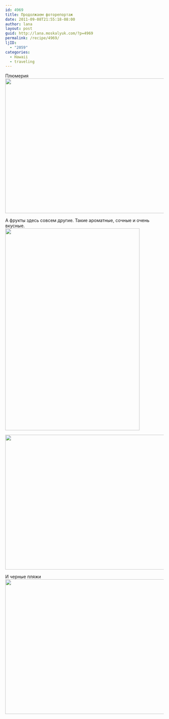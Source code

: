 ```yaml
---
id: 4969
title: Продолжаем фоторепортаж
date: 2011-09-08T21:55:18-08:00
author: lana
layout: post
guid: http://lana.moskalyuk.com/?p=4969
permalink: /recipe/4969/
ljID:
  - "2059"
categories:
  - Hawaii
  - traveling
---
```

Плюмерия  
<img loading="lazy" class="alignnone" title="Plumeria" src="http://farm7.static.flickr.com/6201/6126265358_f9df38c336_z.jpg" alt="" width="640" height="427" /> 

А фрукты здесь совсем другие. Такие ароматные, сочные и очень вкусные.  
<img loading="lazy" class="alignnone" title="tropical fruits" src="http://farm7.static.flickr.com/6085/6126640570_c34f04d84b_z.jpg" alt="" width="427" height="640" /> 

<img loading="lazy" class="alignnone" title="flowers" src="http://farm7.static.flickr.com/6082/6126248492_542a608c1e_z.jpg" alt="" width="640" height="427" /> 

И черные пляжи  
<img loading="lazy" class="alignnone" title="black beaches" src="http://farm7.static.flickr.com/6197/6126305254_ab863d3c09_z.jpg" alt="" width="640" height="427" />